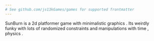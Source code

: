 ```yaml
---
# See github.com/js13kGames/games for supported frontmatter
---
```

SunBurn is a 2d platformer game with minimalistic graphics . Its weirdly funky with lots of randomized constraints and manipulations with time , physics .